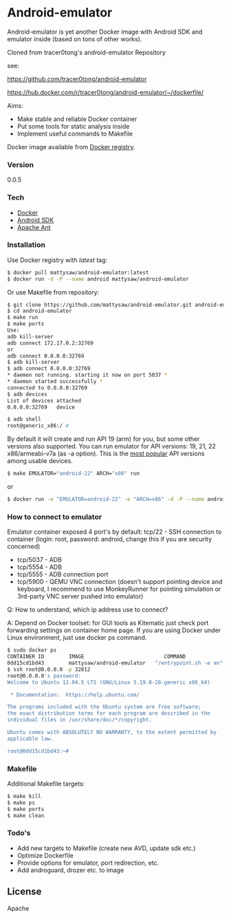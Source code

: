# Android-emulator

Android-emulator is yet another Docker image with Android SDK and emulator inside (based on tons of other works).

Cloned from tracer0tong's android-emulator Repository

see:  

https://github.com/tracer0tong/android-emulator
      
      
https://hub.docker.com/r/tracer0tong/android-emulator/~/dockerfile/

Aims:

  - Make stable and reliable Docker container
  - Put some tools for static analysis inside
  - Implement useful commands to Makefile

Docker image available from [Docker registry].

### Version
0.0.5

### Tech

* [Docker]
* [Android SDK]
* [Apache Ant]

### Installation

Use Docker registry with *latest* tag:

```sh
$ docker pull mattysaw/android-emulator:latest
$ docker run -d -P --name android mattysaw/android-emulator
```
Or use Makefile from repository:

```sh
$ git clone https://github.com/mattysaw/android-emulator.git android-emulator
$ cd android-emulator
$ make run
$ make ports
Use:
adb kill-server
adb connect 172.17.0.2:32769
or
adb connect 0.0.0.0:32769
$ adb kill-server
$ adb connect 0.0.0.0:32769
* daemon not running. starting it now on port 5037 *
* daemon started successfully *
connected to 0.0.0.0:32769
$ adb devices
List of devices attached
0.0.0.0:32769   device

$ adb shell
root@generic_x86:/ #
```
By default it will create and run API 19 (arm) for you, but some other versions also supported. You can run emulator for API versions: 19, 21, 22 x86/armeabi-v7a (as -a option). This is the [most popular] API versions among usable devices.

```sh
$ make EMULATOR="android-22" ARCH="x86" run
```
or
```sh
$ docker run -e "EMULATOR=android-22" -e "ARCH=x86" -d -P --name android mattysaw/android-emulator
```

### How to connect to emulator

Emulator container exposed 4 port's by default:
tcp/22 - SSH connection to container (login: root, password: android, change this if you are security concerned)

* tcp/5037 - ADB
* tcp/5554 - ADB
* tcp/5555 - ADB connection port
* tcp/5900 - QEMU VNC connection (doesn't support pointing device and keyboard, I recommend to use MonkeyRunner for pointing simulation or 3rd-party VNC server pushed into emulator)

Q: How to understand, which ip address use to connect?

A: Depend on Docker toolset: for GUI tools as Kitematic just check port forwarding settings on container home page. If you are using Docker under Linux environment, just use docker ps command.

```sh
$ sudo docker ps
CONTAINER ID        IMAGE                          COMMAND                  CREATED             STATUS              PORTS                                                                                                                       NAMES
0dd15cd1bd43        mattysaw/android-emulator   "/entrypoint.sh -e an"   6 days ago          Up 6 days           0.0.0.0:32812->22/tcp, 0.0.0.0:32811->5037/tcp, 0.0.0.0:32810->5554/tcp, 0.0.0.0:32809->5555/tcp, 0.0.0.0:32808->5900/tcp   android
$ ssh root@0.0.0.0 -p 32812
root@0.0.0.0's password:
Welcome to Ubuntu 12.04.5 LTS (GNU/Linux 3.19.0-28-generic x86_64)

 * Documentation:  https://help.ubuntu.com/

The programs included with the Ubuntu system are free software;
the exact distribution terms for each program are described in the
individual files in /usr/share/doc/*/copyright.

Ubuntu comes with ABSOLUTELY NO WARRANTY, to the extent permitted by
applicable law.

root@0dd15cd1bd43:~#
```

### Makefile

Additional Makefile targets:

```sh
$ make kill
$ make ps
$ make ports
$ make clean
```

### Todo's

 - Add new targets to Makefile (create new AVD, update sdk etc.)
 - Optimize Dockerfile
 - Provide options for emulator, port redirection, etc.
 - Add androguard, drozer etc. to image

License
----

Apache

[Docker registry]:https://registry.hub.docker.com/u/mattysaw/android-emulator/
[Docker]:https://www.docker.com
[Android SDK]:https://developer.android.com/sdk/index.html
[Apache Ant]:http://ant.apache.org
[most popular]:https://developer.android.com/about/dashboards/index.html?utm_source=suzunone
